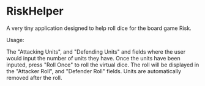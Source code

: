 # RiskHelper

A very tiny application designed to help roll dice for the board game Risk.

Usage:

The "Attacking Units", and "Defending Units" and fields where the user would input the number of units they have.
Once the units have been inputed, press "Roll Once" to roll the virtual dice. The roll will be displayed in the "Attacker Roll", and "Defender Roll" fields. Units are automatically removed after the roll.
